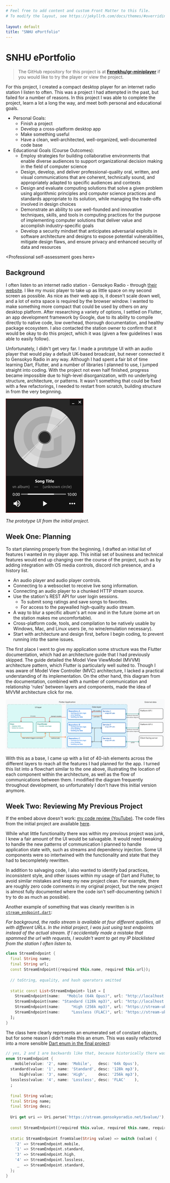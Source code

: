 ```yaml
---
# Feel free to add content and custom Front Matter to this file.
# To modify the layout, see https://jekyllrb.com/docs/themes/#overriding-theme-defaults

layout: default
title: "SNHU ePortfolio"
---
```


# SNHU ePortfolio

> The GitHub repository for this project is at **[Fenekhu/gr-miniplayer](https://github.com/Fenekhu/gr-miniplayer)** if you would like to try the player or view the project.  

For this project, I created a compact desktop player for an internet radio station I listen to often. This was a project I had attempted in the past, but failed for a number of reasons. In this project I was able to complete the project, learn a lot a long the way, and meet both personal and educational goals.

- Personal Goals:
  - Finish a project
  - Develop a cross-platform desktop app
  - Make something useful
  - Have a clean, well-architected, well-organized, well-documented code base
- Educational Goals (Course Outcomes):
  - Employ strategies for building collaborative environments that enable diverse audiences to support organizational decision making in the field of computer science
  - Design, develop, and deliver professional-quality oral, written, and visual communications that are coherent, technically sound, and appropriately adapted to specific audiences and contexts
  - Design and evaluate computing solutions that solve a given problem using algorithmic principles and computer science practices and standards appropriate to its solution, while managing the trade-offs involved in design choices
  - Demonstrate an ability to use well-founded and innovative techniques, skills, and tools in computing practices for the purpose of implementing computer solutions that deliver value and accomplish industry-specific goals
  - Develop a security mindset that anticipates adversarial exploits in software architecture and designs to expose potential vulnerabilities, mitigate design flaws, and ensure privacy and enhanced security of data and resources

\<Professional self-assessment goes here\>

## Background

I often listen to an internet radio station - Gensokyo Radio - through [their website](https://app.gensokyoradio.net). I like my music player to take up as little space on my second screen as possible. As nice as their web app is, it doesn't scale down well, and a lot of extra space is required by the browser window. I wanted to make something more compact that could be used by others on any desktop platform. After researching a variety of options, I settled on Flutter, an app development framework by Google, due to its ability to compile directly to native code, low overhead, thorough documentation, and healthy package ecosystem. I also contacted the station owner to confirm that it would be okay to do this project, which it was (given a few guidelines I was able to easily follow).  

Unfortunately, I didn't get very far. I made a prototype UI with an audio player that would play a default UK-based broadcast, but never connected it to Gensokyo Radio in any way. Although I had spent a fair bit of time learning Dart, Flutter, and a number of libraries I planned to use, I jumped straight into coding. With the project not even half finished, progress became impossible due to high-level disorganization, with no underlying structure, architecture, or patterns. It wasn't something that could be fixed with a few refactorings, I needed to restart from scratch, building structure in from the very beginning.  

<img src="assets/prototype-ui.png" width="246" alt="The prototype UI from the initial project">  

*The prototype UI from the initial project.*

## Week One: Planning

To start planning properly from the beginning, I drafted an initial list of features I wanted in my player app. This initial set of business and technical features would end up changing over the course of the project, such as by adding integration with OS media controls, discord rich presence, and a history list.  

- An audio player and audio player controls.
- Connecting to a websocket to receive live song information.
- Connecting an audio player to a chunked HTTP stream source.
- Use the station's REST API for user login sessions.
  - To submit song ratings and save songs to favorites.
  - For access to the paywalled high-quality audio stream.
- A way to blur a specific album's art now and in the future (some art on the station makes me uncomfortable).
- Cross-platform code, tools, and compilation to be natively usable by Windows, Mac, and Linux users (ie, no wine/emulation necessary).
- Start with architecture and design first, before I begin coding, to prevent running into the same issues.

The first place I went to give my application some structure was the Flutter documentation, which had an architecture guide that I had previously skipped. The guide detailed the Model View ViewModel (MVVM) architecture pattern, which Flutter is particularly well suited to. Though I was aware of Model View Controller (MVC) architecture, I lacked a practical understanding of its implementation. On the other hand, this diagram from the documentation, combined with a number of communication and relationship 'rules' between layers and components, made the idea of MVVM architecture click for me.  

[![An example of the Dart objects that might exist in one feature using the architecture described on page.](assets/flutter-mvvm.png)](https://docs.flutter.dev/app-architecture/guide#mvvm)

With this as a base, I came up with a list of 40-ish elements across the different layers to reach all the features I had planned for the app. I turned this list into a flowchart similar to the one above, illustrating the location of each component within the architecture, as well as the flow of communications between them. I modified the diagram frequently throughout development, so unfortunately I don't have this initial version anymore.

## Week Two: Reviewing My Previous Project

If the embed above doesn't work: [my code review (YouTube)](https://youtu.be/7H-Mbs2Q4rk?si=o7l9j7XTFrZjRMr8). The code files from the initial project are available [here](assets/initial-project-code/).

While what little functionality there was within my previous project was junk, I knew a fair amount of the UI would be salvagable. It would need tweaking to handle the new patterns of communication I planned to handle application state with, such as streams and dependency injection. Some UI components were so intertwined with the functionality and state that they had to becompletely rewritten.  

In addition to salvaging code, I also wanted to identify bad practices, inconsistent style, and other issues within my usage of Dart and Flutter, to avoid similar mistakes and keep my new project clean. For example, there are roughly zero code comments in my original project, but the new project is almost fully documented where the code isn't self-documenting (which I try to do as much as possible).

Another example of something that was cleanly rewritten is in [`stream_endpoint.dart`](assets/initial-project-code/stream_endpoint.dart):

*For background, the radio stream is available at four different qualities, all with different URLs. In the initial project, I was just using test endpoints instead of the actual stream. If I accidentally made a mistake that spammed the url with requests, I wouldn't want to get my IP blacklisted from the station I often listen to.*

```dart
class StreamEndpoint {
  final String name;
  final String url;
  const StreamEndpoint({required this.name, required this.url});

  // toString, equality, and hash operators omitted

  static const List<StreamEndpoint> list = [
    StreamEndpoint(name:   "Mobile (64k Opus)", url: "http://localhost:8000/stream"),
    StreamEndpoint(name: "Standard (128k mp3)", url: "http://localhost:8000/stream"),
    StreamEndpoint(name:     "High (256k mp3)", url: "https://stream-uk1.radioparadise.com/aac-320"),
    StreamEndpoint(name:     "Lossless (FLAC)", url: "https://stream-uk1.radioparadise.com/aac-320"),
  ];
}
```

The class here clearly represents an enumerated set of constant objects, but for some reason I didn't make this an enum. This was easily refactored into a more sensible [Dart enum in the final project](https://github.com/Fenekhu/gr-miniplayer/blob/main/lib/util/enum/stream_endpoint.dart):

```dart
// yes, 2 and 1 are backwards like that, because historically there was only one endpoint (Standard /1/).
enum StreamEndpoint {
    mobile(value: '2', name: 'Mobile',   desc: '64k Opus'),
  standard(value: '1', name: 'Standard', desc: '128k mp3'),
      high(value: '3', name: 'High',     desc: '256k mp3'),
  lossless(value: '4', name: 'Lossless', desc: 'FLAC'    ),
  ;

  final String value;
  final String name;
  final String desc;

  Uri get uri => Uri.parse('https://stream.gensokyoradio.net/$value/');

  const StreamEndpoint({required this.value, required this.name, required this.desc});

  static StreamEndpoint fromValue(String value) => switch (value) {
    '2' => StreamEndpoint.mobile,
    '1' => StreamEndpoint.standard,
    '3' => StreamEndpoint.high,
    '4' => StreamEndpoint.lossless,
     _  => StreamEndpoint.standard,
  };
}
```
